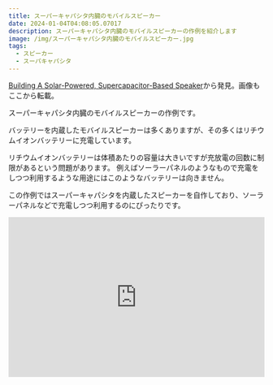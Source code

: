 ```yaml
---
title: スーパーキャパシタ内臓のモバイルスピーカー
date: 2024-01-04T04:08:05.07017
description: スーパーキャパシタ内臓のモバイルスピーカーの作例を紹介します
image: /img/スーパーキャパシタ内臓のモバイルスピーカー.jpg
tags:
  - スピーカー
  - スーパキャパシタ
---
```

[Building A Solar-Powered, Supercapacitor-Based Speaker](https://hackaday.com/2023/12/15/building-a-solar-powered-supercapacitor-based-speaker/)から発見。画像もここから転載。

スーパーキャパシタ内臓のモバイルスピーカーの作例です。

バッテリーを内蔵したモバイルスピーカーは多くありますが、その多くはリチウムイオンバッテリーに充電しています。

リチウムイオンバッテリーは体積あたりの容量は大きいですが充放電の回数に制限があるという問題があります。
例えばソーラーパネルのようなもので充電をしつつ利用するような用途にはこのようなバッテリーは向きません。

この作例ではスーパーキャパシタを内蔵したスピーカーを自作しており、ソーラーパネルなどで充電しつつ利用するのにぴったりです。

<iframe width="100%" height="315" src="https://www.youtube.com/embed/EMHqxJgiU-U" title="YouTube video player" frameborder="0" allow="accelerometer; autoplay; clipboard-write; encrypted-media; gyroscope; picture-in-picture" allowfullscreen></iframe>

